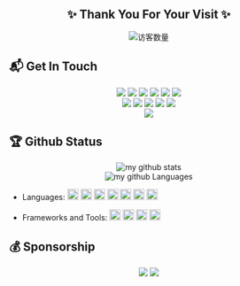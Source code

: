 <!-- 👋 ✨ 🔭 🌱 👯 💬 📫 😄 ⚡ -->
<!-- [获取Github个人数据](https://shields.io/) [logo=wechat 的wechat图标地址](https://simpleicons.org/) -->
<h2 align="center">✨ Thank You For Your Visit ✨</h2>
<div align="center">
    <img src="https://profile-counter.glitch.me/xchsdo/count.svg" alt="访客数量">
</div>

## 📬 Get In Touch
<div align="center">
    <code><img src="https://img.shields.io/badge/Wechat-iiylwcom-brightgreen?style=flat&logo=wechat"></code>
    <code><img src="https://img.shields.io/badge/QQ-81409551-blue?style=flat&logo=tencentqq"></code>
    <code><img src="https://img.shields.io/badge/E.mail-admin@iiylw.com-ff69b4?style=flat&logo=Mail.Ru"></code>
    <code><a href="https://gitee.com/xchsdo"><img src="https://img.shields.io/badge/Gitee-xchsdo-orange?style=flat&logo=gitee" /></a></code>
    <code><a href="https://github.com/xchsdo"><img src="https://img.shields.io/badge/Github-xchsdo-red?style=flat&logo=github" /></a></code>
   <a href="https://www.iiylw.com"><img src="https://img.shields.io/badge/blog-iiylw.com-success?style=flat&logo=Google Maps" /></a></br>
    <code><a href="https://github.com/xchsdo/xchsdo"><img src="https://img.shields.io/github/stars/xchsdo"></a></code>
    <code><a href="https://github.com/xchsdo/xchsdo"><img src="https://img.shields.io/github/followers/xchsdo"></a></code>
    <code><a href="https://github.com/xchsdo/xchsdo"><img src="https://img.shields.io/github/issues/xchsdo/xchsdo"></a></code>
    <code><a href="https://github.com/xchsdo/xchsdo"><img src="https://visitor-badge.glitch.me/badge?page_id=xchsdo.xchsdo"></a></code>
    <a href="https://github.com/xchsdo/xchsdo"><img src="https://img.shields.io/github/forks/xchsdo/xchsdo"></a></br>
    <a href="https://github.com/xchsdo/xchsdo/blob/main/LICENSE"><img src="https://img.shields.io/github/license/xchsdo/xchsdo"></a>
</div>

## 🏆 Github Status
<div align="center">
    <img src="https://github-readme-stats.vercel.app/api?username=xchsdo&show_icons=true&theme=tokyonight" alt="my github stats" />
    </br>
    <img src="https://github-readme-stats-anuraghazra1.vercel.app/api/top-langs/?username=xchsdo&show_icons=true" alt="my github Languages" />
</div>

* Languages:
<code><img height="20" src="https://img.shields.io/badge/Markdown-666?style=flat&logo=Markdown"></code>
<code><img height="20" src="https://img.shields.io/badge/HTML5-666?style=flat&logo=HTML5"></code>
<code><img height="20" src="https://img.shields.io/badge/CSS3-666?style=flat&logo=CSS3"></code>
<code><img height="20" src="https://img.shields.io/badge/JavaScript-666?style=flat&logo=JavaScript"></code>
<code><img height="20" src="https://img.shields.io/badge/Python-white?style=flat&logo=Python"></code>
<code><img height="20" src="https://img.shields.io/badge/Json-000?style=flat&logo=JSON"></code>
<code><img height="20" src="https://img.shields.io/badge/PHP-white?style=flat&logo=PHP"></code>

* Frameworks and Tools:
<code><img height="20" src="https://img.shields.io/badge/PyCharm-666?style=flat&logo=PyCharm"></code>
<code><img height="20" src="https://img.shields.io/badge/Git-white?style=flat&logo=Git"></code>
<code><img height="20" src="https://img.shields.io/badge/Visual Studio Code-666?style=flat&logo=Visual Studio Code"></code>
<code><img height="20" src="https://img.shields.io/badge/Xcode-white?style=flat&logo=Xcode"></code>

## 💰 Sponsorship
<div align="center">
    <code><a href="#" target="_blank"><img src="https://img.shields.io/badge/Wechat-%E5%BE%AE%E4%BF%A1-231AAD19?style=flat&logo=wechat"></a></code>
    <code><a href="#" target="_blank"><img src="https://img.shields.io/badge/Alipay-%E6%94%AF%E4%BB%98%E5%AE%9D-blue?style=flat&logo=alipay&cacheSeconds=3600"></a></code>
</div>

